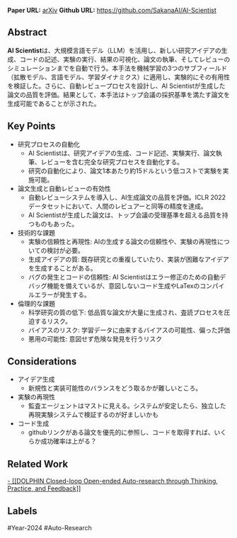 **Paper URL:** [arXiv](https://arxiv.org/abs/2408.06292)
**Github URL:** https://github.com/SakanaAI/AI-Scientist


## Abstract
**AI Scientist**は、大規模言語モデル（LLM）を活用し、新しい研究アイデアの生成、コードの記述、実験の実行、結果の可視化、論文の執筆、そしてレビューのシミュレーションまでを自動で行う。本手法を機械学習の3つのサブフィールド（拡散モデル、言語モデル、学習ダイナミクス）に適用し、実験的にその有用性を検証した。さらに、自動レビュープロセスを設計し、AI Scientistが生成した論文の品質を評価。結果として、本手法はトップ会議の採択基準を満たす論文を生成可能であることが示された。


## Key Points
- 研究プロセスの自動化
    - AI Scientistは、研究アイデアの生成、コード記述、実験実行、論文執筆、レビューを含む完全な研究プロセスを自動化する。
    - 研究の自動化により、論文1本あたり約15ドルという低コストで実験を実施可能。
- 論文生成と自動レビューの有効性
    - 自動レビューシステムを導入し、AI生成論文の品質を評価。ICLR 2022データセットにおいて、人間のレビュアーと同等の精度を達成。
    - AI Scientistが生成した論文は、トップ会議の受理基準を超える品質を持つものもあった。
- 技術的な課題
    - 実験の信頼性と再現性: AIの生成する論文の信頼性や、実験の再現性についての検討が必要。
     - 生成アイデアの質: 既存研究との重複していたり、実装が困難なアイデアを生成することがある。
     - バグの発生とコードの信頼性: AI Scientistはエラー修正のための自動デバッグ機能を備えているが、意図しないコード生成やLaTexのコンパイルエラーが発生する。
- 倫理的な課題 
	- 科学研究の質の低下: 低品質な論文が大量に生成され、査読プロセスを圧迫するリスク。
	- バイアスのリスク: 学習データに由来するバイアスの可能性、偏った評価
	- 悪用の可能性: 意図せず危険な発見を行うリスク


## Considerations
- アイデア生成
	- 新規性と実装可能性のバランスをどう取るかが難しいところ。
- 実験の再現性
	- 監査エージェントはマストに見える。システムが安定したら、独立した再現実験システムで検証するのが好ましいかも
- コード生成
	- githubリンクがある論文を優先的に参照し、コードを取得すれば、いくらか成功確率は上がる？


## Related Work 
[- [[DOLPHIN Closed-loop Open-ended Auto-research through Thinking, Practice, and Feedback]]](https://arxiv.org/abs/2501.03916)


## Labels
#Year-2024  #Auto-Research 
